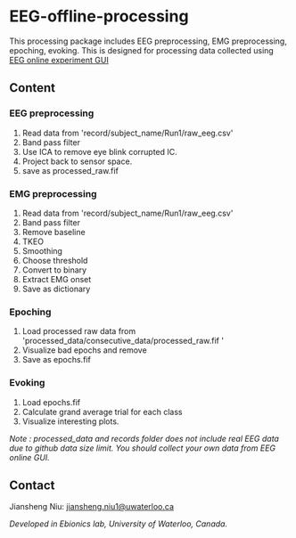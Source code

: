 # EEG-offline-processing

This processing package includes EEG preprocessing, EMG preprocessing, epoching, evoking. 
This is designed for processing data collected using [EEG online experiment GUI](https://github.com/WILLSNIU186/uw_eboinics_experimental_interface)

## Content

### EEG preprocessing

1. Read data from 'record/subject_name/Run1/raw_eeg.csv'
2. Band pass filter
3. Use ICA to remove eye blink corrupted IC.
4. Project back to sensor space.
5. save as processed_raw.fif 

### EMG preprocessing

1. Read data from 'record/subject_name/Run1/raw_eeg.csv'
2. Band pass filter
3. Remove baseline
4. TKEO
5. Smoothing
6. Choose threshold
7. Convert to binary 
8. Extract EMG onset
9. Save as dictionary

### Epoching

1. Load processed raw data from 'processed_data/consecutive_data/processed_raw.fif '
2. Visualize bad epochs and remove
3. Save as epochs.fif

### Evoking

1. Load epochs.fif
2. Calculate grand average trial for each class
3. Visualize interesting plots.

_Note : processed_data and records folder does not include real EEG data due to github data size limit. You should collect your own
data from EEG online GUI._
## Contact

Jiansheng Niu: jiansheng.niu1@uwaterloo.ca

_Developed in Ebionics lab, University of Waterloo, Canada._

